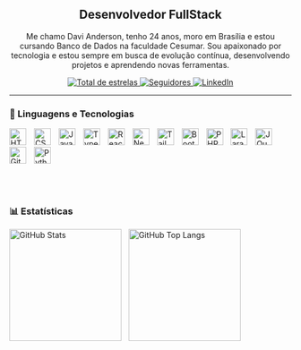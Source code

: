 <!-- DaviAnderson - Perfil Dev -->
<div style="text-align:center;">
    <h2>Desenvolvedor FullStack</h2>
    <p>Me chamo Davi Anderson, tenho 24 anos, moro em Brasília e estou cursando Banco de Dados na faculdade Cesumar. Sou apaixonado por tecnologia e estou sempre em busca de evolução contínua, desenvolvendo projetos e aprendendo novas ferramentas.</p>
</div>


<p align="center">
    <a href="https://github.com/davifeels?tab=repositories&sort=stargazers">
        <img alt="Total de estrelas" title="Total de estrelas GitHub" 
             src="https://custom-icon-badges.demolab.com/github/stars/davifeels?color=55960c&style=for-the-badge&labelColor=488207&logo=star&label=estrelas" />
    </a>
    <a href="https://github.com/davifeels?tab=followers">
        <img alt="Seguidores" title="Me siga no GitHub" 
             src="https://custom-icon-badges.demolab.com/github/followers/davifeels?color=236ad3&labelColor=1155ba&style=for-the-badge&logo=github&label=Seguidores&logoColor=white" />
    </a>
    <a href="https://www.linkedin.com/in/davi-tech/" target="_blank">
        <img alt="LinkedIn" title="Conecte-se comigo no LinkedIn" 
             src="https://img.shields.io/badge/LinkedIn-davi--tech-0077B5?style=for-the-badge&logo=linkedin&logoColor=white" />
    </a>
</p>

---

### 🤖 Linguagens e Tecnologias

<div align="left">
    <img alt="HTML" title="HTML" width="30px" style="padding-right: 10px;" 
         src="https://cdn.jsdelivr.net/gh/devicons/devicon@latest/icons/html5/html5-original.svg" />
    <img alt="CSS" title="CSS" width="30px" style="padding-right: 10px;" 
         src="https://cdn.jsdelivr.net/gh/devicons/devicon@latest/icons/css3/css3-original.svg" />
    <img alt="JavaScript" title="JavaScript" width="30px" style="padding-right: 10px;" 
         src="https://cdn.jsdelivr.net/gh/devicons/devicon@latest/icons/javascript/javascript-original.svg" />
    <img alt="TypeScript" title="TypeScript" width="30px" style="padding-right: 10px;" 
         src="https://cdn.jsdelivr.net/gh/devicons/devicon@latest/icons/typescript/typescript-original.svg" />
    <img alt="React" title="React" width="30px" style="padding-right: 10px;" 
         src="https://cdn.jsdelivr.net/gh/devicons/devicon@latest/icons/react/react-original.svg" />
    <img alt="Next.js" title="Next.js" width="30px" style="padding-right: 10px;" 
         src="https://cdn.jsdelivr.net/gh/devicons/devicon@latest/icons/nextjs/nextjs-original.svg" />
    <img alt="Tailwind" title="Tailwind" width="30px" style="padding-right: 10px;" 
         src="https://cdn.jsdelivr.net/gh/devicons/devicon@latest/icons/tailwindcss/tailwindcss-original.svg" />
    <img alt="Bootstrap" title="Bootstrap" width="30px" style="padding-right: 10px;" 
         src="https://cdn.jsdelivr.net/gh/devicons/devicon@latest/icons/bootstrap/bootstrap-original.svg" />
    <img alt="PHP" title="PHP" width="30px" style="padding-right: 10px;" 
         src="https://cdn.jsdelivr.net/gh/devicons/devicon@latest/icons/php/php-original.svg" />
    <img alt="Laravel" title="Laravel" width="30px" style="padding-right: 10px;" 
         src="https://cdn.jsdelivr.net/gh/devicons/devicon@latest/icons/laravel/laravel-original.svg" />
    <img alt="JQuery" title="JQuery" width="30px" style="padding-right: 10px;" 
         src="https://cdn.jsdelivr.net/gh/devicons/devicon@latest/icons/jquery/jquery-original.svg" />
    <img alt="Git" title="Git" width="30px" style="padding-right: 10px;" 
         src="https://cdn.jsdelivr.net/gh/devicons/devicon@latest/icons/git/git-original.svg" />
    <img alt="Python" title="Python" width="30px" style="padding-right: 10px;" 
         src="https://cdn.jsdelivr.net/gh/devicons/devicon@latest/icons/python/python-original.svg" />
</div>

<br/><br/>

### 📊 Estatísticas

<p>
    <img align="left" alt="GitHub Stats" height="200" style="padding-right: 10px;" 
         src="https://github-readme-stats.vercel.app/api?username=davifeels&show_icons=true&theme=tokyonight&include_all_commits=true&locale=pt-br" />
    <img align="left" alt="GitHub Top Langs" height="200" 
         src="https://github-readme-stats.vercel.app/api/top-langs/?username=davifeels&theme=tokyonight&layout=compact&custom_title=Tecnologias&langs_count=9" />
</p>
